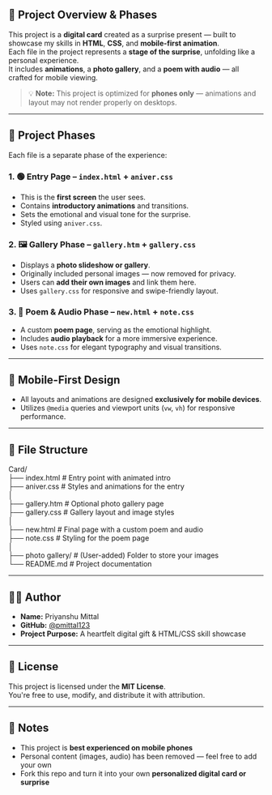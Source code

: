 ## 📌 Project Overview & Phases

This project is a **digital card** created as a surprise present — built to showcase my skills in **HTML**, **CSS**, and **mobile-first animation**.  
Each file in the project represents a **stage of the surprise**, unfolding like a personal experience.  
It includes **animations**, a **photo gallery**, and a **poem with audio** — all crafted for mobile viewing.

> 💡 **Note:** This project is optimized for **phones only** — animations and layout may not render properly on desktops.

---

## 🧩 Project Phases

Each file is a separate phase of the experience:

### 1. 🟢 Entry Page – `index.html` + `aniver.css`
- This is the **first screen** the user sees.
- Contains **introductory animations** and transitions.
- Sets the emotional and visual tone for the surprise.
- Styled using `aniver.css`.

### 2. 🖼️ Gallery Phase – `gallery.htm` + `gallery.css`
- Displays a **photo slideshow or gallery**.
- Originally included personal images — now removed for privacy.
- Users can **add their own images** and link them here.
- Uses `gallery.css` for responsive and swipe-friendly layout.

### 3. 📝 Poem & Audio Phase – `new.html` + `note.css`
- A custom **poem page**, serving as the emotional highlight.
- Includes **audio playback** for a more immersive experience.
- Uses `note.css` for elegant typography and visual transitions.

---

## 📱 Mobile-First Design

- All layouts and animations are designed **exclusively for mobile devices**.
- Utilizes `@media` queries and viewport units (`vw`, `vh`) for responsive performance.

---

## 📁 File Structure

Card/  
├── index.html # Entry point with animated intro  
├── aniver.css # Styles and animations for the entry  
│  
├── gallery.htm # Optional photo gallery page  
├── gallery.css # Gallery layout and image styles  
│  
├── new.html # Final page with a custom poem and audio  
├── note.css # Styling for the poem page  
│  
├── photo gallery/ # (User-added) Folder to store your images  
└── README.md # Project documentation  

---

## 👨‍💻 Author

- **Name:** Priyanshu Mittal  
- **GitHub:** [@pmittal123](https://github.com/pmittal123)  
- **Project Purpose:** A heartfelt digital gift & HTML/CSS skill showcase

---

## 📄 License

This project is licensed under the **MIT License**.  
You're free to use, modify, and distribute it with attribution.

---

## 📝 Notes

- This project is **best experienced on mobile phones**
- Personal content (images, audio) has been removed — feel free to add your own
- Fork this repo and turn it into your own **personalized digital card or surprise**
